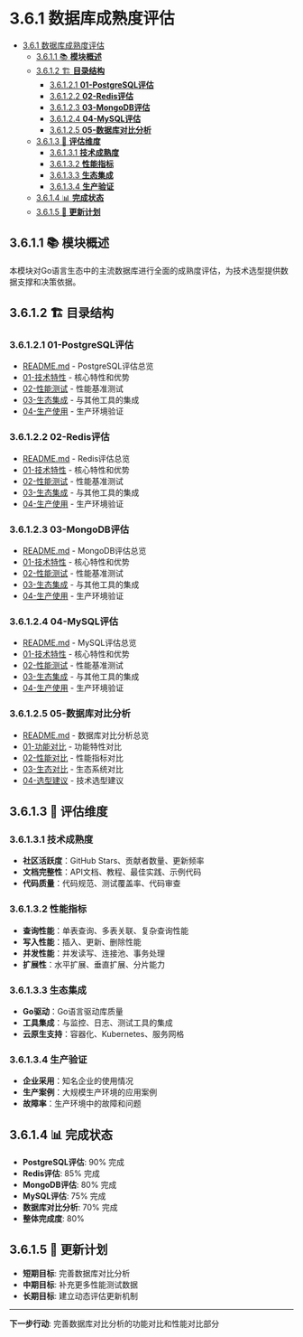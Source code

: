 # 3.6.1 数据库成熟度评估

<!-- TOC START -->
- [3.6.1 数据库成熟度评估](#361-数据库成熟度评估)
  - [3.6.1.1 📚 **模块概述**](#3611--模块概述)
  - [3.6.1.2 🏗️ **目录结构**](#3612-️-目录结构)
    - [3.6.1.2.1 **01-PostgreSQL评估**](#36121-01-postgresql评估)
    - [3.6.1.2.2 **02-Redis评估**](#36122-02-redis评估)
    - [3.6.1.2.3 **03-MongoDB评估**](#36123-03-mongodb评估)
    - [3.6.1.2.4 **04-MySQL评估**](#36124-04-mysql评估)
    - [3.6.1.2.5 **05-数据库对比分析**](#36125-05-数据库对比分析)
  - [3.6.1.3 🎯 **评估维度**](#3613--评估维度)
    - [3.6.1.3.1 **技术成熟度**](#36131-技术成熟度)
    - [3.6.1.3.2 **性能指标**](#36132-性能指标)
    - [3.6.1.3.3 **生态集成**](#36133-生态集成)
    - [3.6.1.3.4 **生产验证**](#36134-生产验证)
  - [3.6.1.4 📊 **完成状态**](#3614--完成状态)
  - [3.6.1.5 🔄 **更新计划**](#3615--更新计划)
<!-- TOC END -->

## 3.6.1.1 📚 **模块概述**

本模块对Go语言生态中的主流数据库进行全面的成熟度评估，为技术选型提供数据支撑和决策依据。

## 3.6.1.2 🏗️ **目录结构**

### 3.6.1.2.1 **01-PostgreSQL评估**

- [README.md](01-PostgreSQL评估/README.md) - PostgreSQL评估总览
- [01-技术特性](01-PostgreSQL评估/01-技术特性/) - 核心特性和优势
- [02-性能测试](01-PostgreSQL评估/02-性能测试/) - 性能基准测试
- [03-生态集成](01-PostgreSQL评估/03-生态集成/) - 与其他工具的集成
- [04-生产使用](01-PostgreSQL评估/04-生产使用/) - 生产环境验证

### 3.6.1.2.2 **02-Redis评估**

- [README.md](02-Redis评估/README.md) - Redis评估总览
- [01-技术特性](02-Redis评估/01-技术特性/) - 核心特性和优势
- [02-性能测试](02-Redis评估/02-性能测试/) - 性能基准测试
- [03-生态集成](02-Redis评估/03-生态集成/) - 与其他工具的集成
- [04-生产使用](02-Redis评估/04-生产使用/) - 生产环境验证

### 3.6.1.2.3 **03-MongoDB评估**

- [README.md](03-MongoDB评估/README.md) - MongoDB评估总览
- [01-技术特性](03-MongoDB评估/01-技术特性/) - 核心特性和优势
- [02-性能测试](03-MongoDB评估/02-性能测试/) - 性能基准测试
- [03-生态集成](03-MongoDB评估/03-生态集成/) - 与其他工具的集成
- [04-生产使用](03-MongoDB评估/04-生产使用/) - 生产环境验证

### 3.6.1.2.4 **04-MySQL评估**

- [README.md](04-MySQL评估/README.md) - MySQL评估总览
- [01-技术特性](04-MySQL评估/01-技术特性/) - 核心特性和优势
- [02-性能测试](04-MySQL评估/02-性能测试/) - 性能基准测试
- [03-生态集成](04-MySQL评估/03-生态集成/) - 与其他工具的集成
- [04-生产使用](04-MySQL评估/04-生产使用/) - 生产环境验证

### 3.6.1.2.5 **05-数据库对比分析**

- [README.md](05-数据库对比分析/README.md) - 数据库对比分析总览
- [01-功能对比](05-数据库对比分析/01-功能对比/) - 功能特性对比
- [02-性能对比](05-数据库对比分析/02-性能对比/) - 性能指标对比
- [03-生态对比](05-数据库对比分析/03-生态对比/) - 生态系统对比
- [04-选型建议](05-数据库对比分析/04-选型建议/) - 技术选型建议

## 3.6.1.3 🎯 **评估维度**

### 3.6.1.3.1 **技术成熟度**

- **社区活跃度**：GitHub Stars、贡献者数量、更新频率
- **文档完整性**：API文档、教程、最佳实践、示例代码
- **代码质量**：代码规范、测试覆盖率、代码审查

### 3.6.1.3.2 **性能指标**

- **查询性能**：单表查询、多表关联、复杂查询性能
- **写入性能**：插入、更新、删除性能
- **并发性能**：并发读写、连接池、事务处理
- **扩展性**：水平扩展、垂直扩展、分片能力

### 3.6.1.3.3 **生态集成**

- **Go驱动**：Go语言驱动库质量
- **工具集成**：与监控、日志、测试工具的集成
- **云原生支持**：容器化、Kubernetes、服务网格

### 3.6.1.3.4 **生产验证**

- **企业采用**：知名企业的使用情况
- **生产案例**：大规模生产环境的应用案例
- **故障率**：生产环境中的故障和问题

## 3.6.1.4 📊 **完成状态**

- **PostgreSQL评估**: 90% 完成
- **Redis评估**: 85% 完成
- **MongoDB评估**: 80% 完成
- **MySQL评估**: 75% 完成
- **数据库对比分析**: 70% 完成
- **整体完成度**: 80%

## 3.6.1.5 🔄 **更新计划**

- **短期目标**: 完善数据库对比分析
- **中期目标**: 补充更多性能测试数据
- **长期目标**: 建立动态评估更新机制

---

**下一步行动**: 完善数据库对比分析的功能对比和性能对比部分
